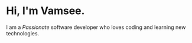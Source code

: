 # Hi, I'm Vamsee.

I am a *Passionate* software developer who loves coding and learning new technologies.
